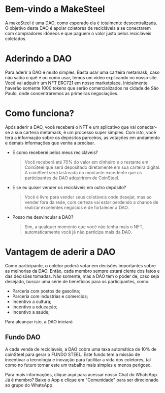 # Bem-vindo a MakeSteel

 A makeSteel é uma DAO, como esperado ela é totalmente descentralizada. O objetivo desta DAO é apoiar coletores de recicláveis a se conectarem com compradores idôneos e que paguem o valor justo pelos recicláveis coletados.


# Aderindo a DAO
Para aderir a DAO é muito simples. Basta usar uma carteira metamask, caso não saiba o quê é ou como usar, temos um vídeo explicando no nosso site. Você vai adquirir um NFT ERC721 em nosso marketplace. Inicialmente haverão somente 1000 tokens que serão comercializados na cidade de São Paulo, onde concentraremos as primeiras negociações.

# Como funciona?
Após aderir a DAO, você receberá o NFT e um aplicativo que vai conectar-se a sua carteira metamask, é um processo super simples. Com isto, você terá a informação sobre os depósitos parceiros, as votações em andamento e demais informações que venha a precisar.

-  E como receberei pelos meus recicláveis?
	> Você receberá até 70% do valor em dinheiro e o restante em CoinSteel que será depositado diretamente em sua carteira digital.  A coinSteel será lastreada no montante excedente que os participantes da DAO adquirirem de CoinSteel.
-  E se eu quiser vender os recicláveis em outro depósito?
	> Você é livre para vender seus coletáveis onde desejar, mas ao vender fora da rede, com certeza vai estar perdendo a chance de realizar excelentes negócios e de fortalecer a DAO.
-  Posso me desvincular a DAO?
	> Sim, a qualquer momento que você não tenha mais o NFT, automaticamente você já não participa mais da DAO.

# Vantagem de aderir a DAO

Como participante, o coletor poderá votar em decisões importantes sobre as melhorias da DAO. Então, cada membro sempre estará ciente dos fatos e das decisões tomadas. Não somente, mas a DAO tem o poder de, caso seja desejado, buscar uma série de benefícios para os participantes, como:

 - Parceria com postos de gasolina;
 - Parceria com industrias e comercios;
 - Incentivo a cultura;
 - Incentivo a educação;
 - Incentivo a saúde;

Para alcançar isto, a DAO iniciará 

##  Fundo DAO
A cada venda de recicláveis, a DAO cobra uma taxa automática de 10% de coinSteel para gerar o FUNDO STEEL. Este fundo tem a missão de incentivar a tecnologia e inovação para facilitar a vida dos coletores, tal como no futuro tornar este um trabalho mais simples e menos perigoso.

Para mais informações, clique aqui para acessar nosso Chat do WhatsApp.
Já é membro? Baixe o App e clique em "Comunidade" para ser direcionado ao grupo do WhatsApp.
